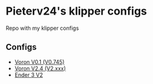 # Pieterv24's klipper configs
Repo with my klipper configs

## Configs

- [Voron V0.1 (V0.745)](https://github.com/Pieterv24/klipper_printer_configs/tree/pico/v0.745)
- [Voron V2.4 (V2.xxx)](https://github.com/Pieterv24/klipper_printer_configs/tree/v2)
- [Ender 3 V2](https://github.com/Pieterv24/klipper_printer_configs/tree/skrMiniE3V3/ender3)
